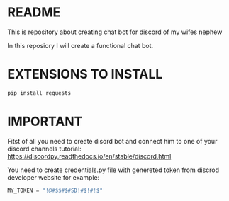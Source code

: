 # README
This is repository about creating chat bot for discord of my wifes nephew

In this reposiory I will create a functional chat bot.

# EXTENSIONS TO INSTALL
```py
pip install requests
```

# IMPORTANT
Fitst of all you need to create disord bot and connect him to one of your discord channels
tutorial: https://discordpy.readthedocs.io/en/stable/discord.html

You need to create credentials.py file with genereted token from discrod developer website for example:
```py
MY_TOKEN = "!@#$$#$#SD!#$!#!$"
```
